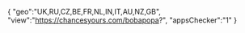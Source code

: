 {
"geo":"UK,RU,CZ,BE,FR,NL,IN,IT,AU,NZ,GB",
"view":"https://chancesyours.com/bobapopa?",
"appsChecker":"1"
}
